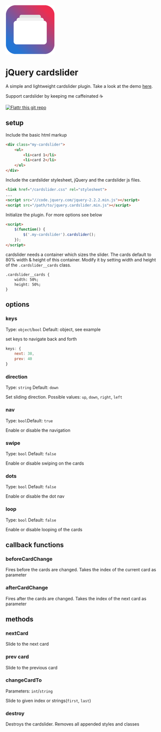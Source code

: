 [![cardslider Logo](logo.png "cardslider Logo")](https://cardslider.konstantingassmann.de)

# jQuery cardslider

A simple and lightweight cardslider plugin. Take a look at the demo [here](https://cardslider.konstantingassmann.de).

Support cardslider by keeping me caffeinated ☕️

[![Flattr this git repo](http://api.flattr.com/button/flattr-badge-large.png)](https://flattr.com/submit/auto?fid=o621on&url=https%3A%2F%2Fgithub.com%2Fkonstantingassmann%2Fcardslider&title=jQuery%20cardslider&language=javascript&tags=github&category=software)

## setup

Include the basic html markup
```html
<div class="my-cardslider">
	<ul>
		<li>card 1</li>
		<li>card 2</li>
	</ul>
</div>
```

Include the cardslider stylesheet, jQuery and the cardslider js files.
```html
<link href="/cardslider.css" rel="stylesheet">
...
<script src="//code.jquery.com/jquery-2.2.2.min.js"></script>
<script src="/path/to/jquery.cardslider.min.js"></script>
```

Initialize the plugin. For more options see below
```html
<script>
	$(function() {
		$('.my-cardslider').cardslider();
	});
</script>
```

cardslider needs a container which sizes the slider. The cards default to 80% width & height of this container. Modify it by setting width and height of the `.cardslider__cards` class.
```
.cardslider__cards {
    width: 50%;
    height: 50%;
}
```

## options

### keys
Type: ```object```/```bool``` Default: object, see example

set keys to navigate back and forth
```javascript
keys: {
	next: 38,
    prev: 40
}
```

### direction
Type: ```string``` Default: ```down```

Set sliding direction. Possible values: ```up```, ```down```, ```right```, ```left```

### nav
Type: ```bool```Default: ```true```

Enable or disable the navigation

### swipe
Type: ```bool``` Default: ```false```

Enable or disable swiping on the cards

### dots
Type: ```bool``` Default: ```false```

Enable or disable the dot nav

### loop
Type: ```bool``` Default: ```false```

Enable or disable looping of the cards

## callback functions

### beforeCardChange
Fires before the cards are changed. Takes the index of the current card as parameter

### afterCardChange

Fires after the cards are changed. Takes the index of the next card as parameter

## methods

### nextCard

Slide to the next card

### prev card

Slide to the previous card

### changeCardTo
Parameters: ```int```/```string```

Slide to given index or strings(```first```, ```last```)

### destroy
Destroys the cardslider. Removes all appended styles and classes
